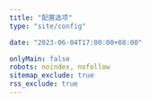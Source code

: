 ```yaml
---
title: "配置选项"
type: "site/config"

date: "2023-06-04T17:00:00+08:00"

onlyMain: false
robots: noindex, nofollow
sitemap_exclude: true
rss_exclude: true
---
```

